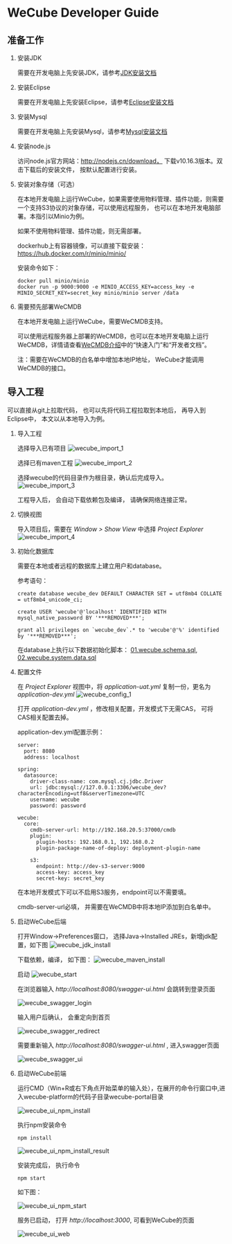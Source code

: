 # WeCube Developer Guide

## 准备工作
1. 安装JDK
	
	需要在开发电脑上先安装JDK，请参考[JDK安装文档](https://github.com/WeBankPartners/we-cmdb/blob/master/cmdb-wiki/docs/developer/jdk_install_guide.md)

2. 安装Eclipse
	
	需要在开发电脑上先安装Eclipse，请参考[Eclipse安装文档](https://github.com/WeBankPartners/we-cmdb/blob/master/cmdb-wiki/docs/developer/eclipse_install_guide.md)

3. 安装Mysql
	
	需要在开发电脑上先安装Mysql，请参考[Mysql安装文档](https://github.com/WeBankPartners/we-cmdb/blob/master/cmdb-wiki/docs/developer/mysql_install_guide.md)

4. 安装node.js
	
	访问node.js官方网站：http://nodejs.cn/download， 下载v10.16.3版本。双击下载后的安装文件， 按默认配置进行安装。

5. 安装对象存储（可选）
	
	在本地开发电脑上运行WeCube，如果需要使用物料管理、插件功能，则需要一个支持S3协议的对象存储，可以使用远程服务， 也可以在本地开发电脑部署。本指引以Minio为例。
	
	如果不使用物料管理、插件功能，则无需部署。

	dockerhub上有容器镜像，可以直接下载安装：https://hub.docker.com/r/minio/minio/
	
	安装命令如下：
	
	```
	docker pull minio/minio
	docker run -p 9000:9000 -e MINIO_ACCESS_KEY=access_key -e MINIO_SECRET_KEY=secret_key minio/minio server /data
	```
	
6. 需要预先部署WeCMDB
	
	在本地开发电脑上运行WeCube，需要WeCMDB支持。
	
	可以使用远程服务器上部署的WeCMDB，也可以在本地开发电脑上运行WeCMDB，详情请查看[WeCMDB介绍](https://github.com/WeBankPartners/we-cmdb/blob/master/README.md)中的“快速入门”和“开发者文档”。
	
	注：需要在WeCMDB的白名单中增加本地IP地址， WeCube才能调用WeCMDB的接口。


## 导入工程
   可以直接从git上拉取代码， 也可以先将代码工程拉取到本地后， 再导入到Eclipse中， 本文以从本地导入为例。

1. 导入工程
	
	选择导入已有项目
	![wecube_import_1](images/wecube_import_1.png)
	
	选择已有maven工程
	![wecube_import_2](images/wecube_import_2.png)
	
	选择wecube的代码目录作为根目录，确认后完成导入。
	![wecube_import_3](images/wecube_import_3.png)
		
	工程导入后， 会自动下载依赖包及编译， 请确保网络连接正常。

2. 切换视图
	
	导入项目后，需要在 *Window > Show View* 中选择 *Project Explorer*
	![wecube_import_4](images/wecube_import_4.png)


3. 初始化数据库

	需要在本地或者远程的数据库上建立用户和database。
	
	参考语句：
	
	```
	create database wecube_dev DEFAULT CHARACTER SET = utf8mb4 COLLATE = utf8mb4_unicode_ci; 

	create USER 'wecube'@'localhost' IDENTIFIED WITH mysql_native_password BY '***REMOVED***';

	grant all privileges on `wecube_dev`.* to 'wecube'@'%' identified by '***REMOVED***';
	```
	
	在database上执行以下数据初始化脚本：
	[01.wecube.schema.sql](../../../wecube-core/src/main/database/01.wecube.schema.sql), 
	[02.wecube.system.data.sql](../../../wecube-core/src/main/database/02.wecube.system.data.sql)

4. 配置文件

	在 *Project Explorer* 视图中，将 *application-uat.yml* 复制一份，更名为 *application-dev.yml*
	![wecube_config_1](images/wecube_config_1.png)
	
	打开 *application-dev.yml* ，修改相关配置，开发模式下无需CAS， 可将CAS相关配置去掉。

	application-dev.yml配置示例：

	```
	server:
	  port: 8080
	  address: localhost
	
	spring:
	  datasource:
	    driver-class-name: com.mysql.cj.jdbc.Driver
	    url: jdbc:mysql://127.0.0.1:3306/wecube_dev?characterEncoding=utf8&serverTimezone=UTC
	    username: wecube
	    password: password
	
	wecube:
	  core:
	    cmdb-server-url: http://192.168.20.5:37000/cmdb
	    plugin:
	      plugin-hosts: 192.168.0.1, 192.168.0.2
	      plugin-package-name-of-deploy: deployment-plugin-name
	
	    s3:
	      endpoint: http://dev-s3-server:9000
	      access-key: access_key
	      secret-key: secret_key

	```

	在本地开发模式下可以不启用S3服务，endpoint可以不需要填。

	cmdb-server-url必填， 并需要在WeCMDB中将本地IP添加到白名单中。

5. 启动WeCube后端

	打开Window->Preferences窗口， 选择Java->Installed JREs，新增jdk配置，如下图
	![wecube_jdk_install](images/wecube_jdk_install.png)

	下载依赖，编译， 如下图：
	![wecube_maven_install](images/wecube_maven_install.png)
	
	启动
	![wecube_start](images/wecube_start.png)
	
	在浏览器输入 *http://localhost:8080/swagger-ui.html* 会跳转到登录页面

	![wecube_swagger_login](images/wecube_swagger_login.png)

	输入用户后确认， 会重定向到首页

	![wecube_swagger_redirect](images/wecube_swagger_redirect.png)

	需要重新输入 *http://localhost:8080/swagger-ui.html* , 进入swagger页面

	![wecube_swagger_ui](images/wecube_swagger_ui.png)


6. 启动WeCube前端
	
	运行CMD（Win+R或右下角点开始菜单的输入处），在展开的命令行窗口中,进入wecube-platform的代码子目录wecube-portal目录

	![wecube_ui_npm_install](images/wecube_ui_npm_install.png)
	
	执行npm安装命令
	
	```
	npm install
	```

	![wecube_ui_npm_install_result](images/wecube_ui_npm_install_result.png)
	
	安装完成后， 执行命令
	
	```
	npm start
	```

	如下图：

	![wecube_ui_npm_start](images/wecube_ui_npm_start.png)

	服务已启动， 打开 *http://localhost:3000*, 可看到WeCube的页面

	![wecube_ui_web](images/wecube_ui_web.png)
